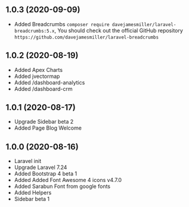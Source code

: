 ## 1.0.3 (2020-09-09)

- Added Breadcrumbs `composer require davejamesmiller/laravel-breadcrumbs:5.x`, You should check out the official GitHub repository `https://github.com/davejamesmiller/laravel-breadcrumbs`

## 1.0.2 (2020-08-19)
- Added Apex Charts
- Added jvectormap
- Added /dashboard-analytics
- Added /dashboard-crm

## 1.0.1 (2020-08-17)

- Upgrade Sidebar beta 2
- Added Page Blog Welcome

## 1.0.0 (2020-08-16)

- Laravel init
- Upgrade Laravel 7.24
- Added Bootstrap 4 beta 1
- Added Added Font Awesome 4 icons v4.7.0
- Added Sarabun Font from google fonts
- Added Helpers
- Sidebar beta 1
